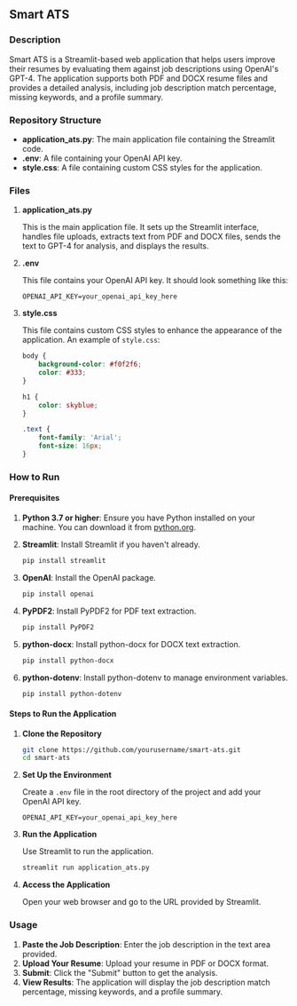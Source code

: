 
## Smart ATS

### Description

Smart ATS is a Streamlit-based web application that helps users improve their resumes by evaluating them against job descriptions using OpenAI's GPT-4. The application supports both PDF and DOCX resume files and provides a detailed analysis, including job description match percentage, missing keywords, and a profile summary.

### Repository Structure

- **application_ats.py**: The main application file containing the Streamlit code.
- **.env**: A file containing your OpenAI API key.
- **style.css**: A file containing custom CSS styles for the application.

### Files

1. **application_ats.py**

   This is the main application file. It sets up the Streamlit interface, handles file uploads, extracts text from PDF and DOCX files, sends the text to GPT-4 for analysis, and displays the results.

2. **.env**

   This file contains your OpenAI API key. It should look something like this:

   ```
   OPENAI_API_KEY=your_openai_api_key_here
   ```

3. **style.css**

   This file contains custom CSS styles to enhance the appearance of the application. An example of `style.css`:

   ```css
   body {
       background-color: #f0f2f6;
       color: #333;
   }

   h1 {
       color: skyblue;
   }

   .text {
       font-family: 'Arial';
       font-size: 16px;
   }
   ```

### How to Run

#### Prerequisites

1. **Python 3.7 or higher**: Ensure you have Python installed on your machine. You can download it from [python.org](https://www.python.org/).

2. **Streamlit**: Install Streamlit if you haven't already.

   ```sh
   pip install streamlit
   ```

3. **OpenAI**: Install the OpenAI package.

   ```sh
   pip install openai
   ```

4. **PyPDF2**: Install PyPDF2 for PDF text extraction.

   ```sh
   pip install PyPDF2
   ```

5. **python-docx**: Install python-docx for DOCX text extraction.

   ```sh
   pip install python-docx
   ```

6. **python-dotenv**: Install python-dotenv to manage environment variables.

   ```sh
   pip install python-dotenv
   ```

#### Steps to Run the Application

1. **Clone the Repository**

   ```sh
   git clone https://github.com/yourusername/smart-ats.git
   cd smart-ats
   ```

2. **Set Up the Environment**

   Create a `.env` file in the root directory of the project and add your OpenAI API key.

   ```
   OPENAI_API_KEY=your_openai_api_key_here
   ```

3. **Run the Application**

   Use Streamlit to run the application.

   ```sh
   streamlit run application_ats.py
   ```

4. **Access the Application**

   Open your web browser and go to the URL provided by Streamlit.

### Usage

1. **Paste the Job Description**: Enter the job description in the text area provided.
2. **Upload Your Resume**: Upload your resume in PDF or DOCX format.
3. **Submit**: Click the "Submit" button to get the analysis.
4. **View Results**: The application will display the job description match percentage, missing keywords, and a profile summary.

